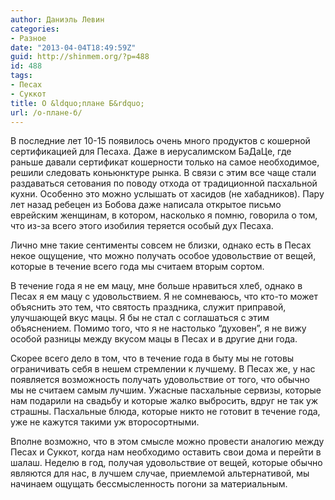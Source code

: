 ```yaml
---
author: Даниэль Левин
categories:
- Разное
date: "2013-04-04T18:49:59Z"
guid: http://shinmem.org/?p=488
id: 488
tags:
- Песах
- Суккот
title: О &ldquo;плане Б&rdquo;
url: /о-плане-б/
---
```

<!--more-->

В последние лет 10-15 появилось очень много продуктов с кошерной сертификацией для Песаха. Даже в иерусалимском БаДаЦе, где раньше давали сертификат кошерности только на самое необходимое, решили следовать коньюнктуре рынка. В связи с этим все чаще стали раздаваться сетования по поводу отхода от традиционной пасхальной кухни. Особенно это можно услышать от хасидов (не хабадников). Пару лет назад ребецен из Бобова даже написала открытое письмо еврейским женщинам, в котором, насколько я помню, говорила о том, что из-за всего этого изобилия теряется особый дух Песаха.

Лично мне такие сентименты совсем не близки, однако есть в Песах некое ощущение, что можно получать особое удовольствие от вещей, которые в течение всего года мы считаем вторым сортом.

В течение года я не ем мацу, мне больше нравиться хлеб, однако в Песах я ем мацу с удовольствием. Я не сомневаюсь, что кто-то может объяснить это тем, что святость праздника, служит приправой, улучшающей вкус мацы. Я бы не стал с соглашаться с этим объяснением. Помимо того, что я не настолько “духовен”, я не вижу особой разницы между вкусом мацы в Песах и в другие дни года.

Скорее всего дело в том, что в течение года в быту мы не готовы ограничивать себя в нешем стремлении к лучшему. В Песах же, у нас появляется возможность получать удовольствие от того, что обычно мы не считаем самым лучшим. Ужасные пасхальные сервизы, которые нам подарили на свадьбу и которые жалко выбросить, вдруг не так уж страшны. Пасхальные блюда, которые никто не готовит в течение года, уже не кажутся такими уж второсортными.

Вполне возможно, что в этом смысле можно провести аналогию между Песах и Суккот, когда нам необходимо оставить свои дома и перейти в шалаш. Неделю в год, получая удовольствие от вещей, которые обычно являются для нас, в лучшем случае, приемлемой альтернативой, мы начинаем ощущать бессмысленность погони за материальным.